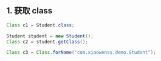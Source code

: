 ##

## 1. 获取 class

```java
Class c1 = Student.class;

Student student = new Student();
Class c2 = student.getClass();

Class c3 = Class.forName("com.xiaowenss.demo.Student");
```
